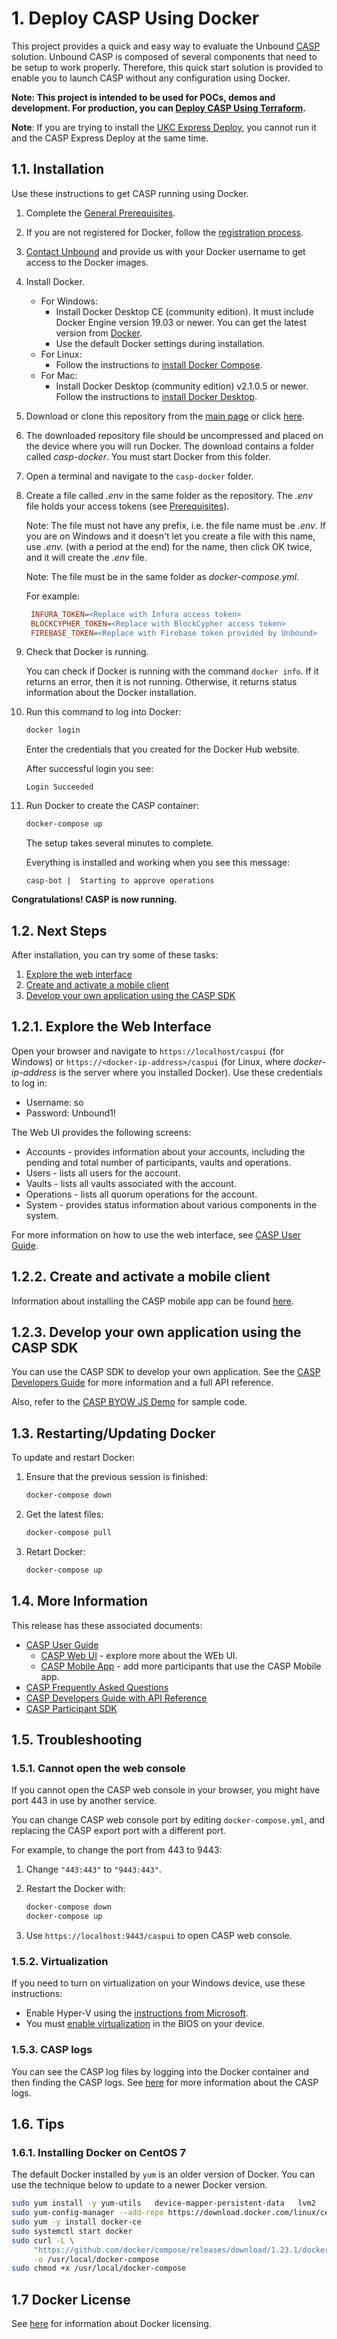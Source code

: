 # 1. Deploy CASP Using Docker

This project provides a quick and easy way to evaluate the Unbound [CASP](https://www.unboundtech.com/docs/CASP/CASP_User_Guide-HTML/Content/Products/CASP/CASP_Offering_Description/Solution.htm) solution. Unbound CASP is composed of several components that need to be setup to work properly. Therefore, this quick start solution is provided to enable you to launch CASP without any configuration using Docker.

**Note: This project is intended to be used for POCs, demos and development. For production, you can [Deploy CASP Using Terraform](../casp-terraform/README.md).**

**Note**: If you are trying to install the [UKC Express Deploy](https://github.com/unbound-tech/UKC-Express-Deploy), you cannot run it and the CASP Express Deploy at the same time.

## 1.1. Installation

Use these instructions to get CASP running using Docker.

1. Complete the [General Prerequisites](../README.md#General-Prerequsites).
1. If you are not registered for Docker, follow the [registration process](https://hub.docker.com/?overlay=onboarding).
1. [Contact Unbound](https://www.unboundtech.com/company/contact-us/) and provide us with your Docker username to get access to the Docker images.
1. Install Docker.
    - For Windows:
        - Install Docker Desktop CE (community edition). It must include Docker Engine version 19.03 or newer. You can get the latest version from [Docker](https://hub.docker.com/?overlay=onboarding).
        - Use the default Docker settings during installation.
   - For Linux:
        - Follow the instructions to [install Docker Compose](https://docs.docker.com/compose/install/).
   - For Mac:
       - Install Docker Desktop (community edition) v2.1.0.5 or newer. Follow the instructions to [install Docker Desktop](https://docs.docker.com/compose/install/).

1. Download or clone this repository from the [main page](https://github.com/unbound-tech/CASP-Express-Deploy) or click [here](https://github.com/unbound-tech/CASP-Express-Deploy/archive/master.zip).
1. The downloaded repository file should be uncompressed and placed on the device where you will run Docker. The download contains a folder called *casp-docker*. You must start Docker from this folder.
1. Open a terminal and navigate to the `casp-docker` folder.
1. Create a file called *.env* in the same folder as the repository. The *.env* file holds your access tokens (see [Prerequisites](#Prerequisites)). 

   Note: The file must not have any prefix, i.e. the file name must be *.env*. If you are on Windows and it doesn't let you create a file with this name, use *.env.* (with a period at the end) for the name, then click OK twice, and it will create the *.env* file.
   
   Note: The file must be in the same folder as *docker-compose.yml*.

   For example:

   ```ini
    INFURA_TOKEN=<Replace with Infura access token>
    BLOCKCYPHER_TOKEN=<Replace with BlockCypher access token>
    FIREBASE_TOKEN=<Replace with Firebase token provided by Unbound>
   ```
1. Check that Docker is running.

    You can check if Docker is running with the command `docker info`. If it returns an error, then it is not running. Otherwise, it returns status information about the Docker installation.
1. Run this command to log into Docker:
    ````bash
	docker login
    ````
    Enter the credentials that you created for the Docker Hub website.
		
    After successful login you see:
    ````
    Login Succeeded
    ````
1. Run Docker to create the CASP container:
    ```bash
    docker-compose up
    ```
    The setup takes several minutes to complete.
	
	Everything is installed and working when you see this message:
    ```
    casp-bot |  Starting to approve operations
    ```

**Congratulations! CASP is now running.**

## 1.2. Next Steps
After installation, you can try some of these tasks:
1. [Explore the web interface](./#webint)
1. [Create and activate a mobile client](./#caspclient)
1. [Develop your own application using the CASP SDK](./#caspsdk)

<a name="webint"></a>
## 1.2.1. Explore the Web Interface
Open your browser and navigate to `https://localhost/caspui` (for Windows) or `https://<docker-ip-address>/caspui` (for Linux, where *docker-ip-address* is the server where you installed Docker). Use these credentials to log in:
- Username: so
- Password: Unbound1!

The Web UI provides the following screens:

- Accounts - provides information about your accounts, including the pending and total number of participants, vaults and operations.
- Users - lists all users for the account.
- Vaults - lists all vaults associated with the account.
- Operations - lists all quorum operations for the account.
- System - provides status information about various components in the system.

For more information on how to use the web interface, see [CASP User Guide](https://www.unboundtech.com/docs/CASP/CASP_User_Guide-HTML/Content/Products/CASP/CASP_User_Guide/Web_Interface.htm).

<a name="caspclient"></a>
## 1.2.2. Create and activate a mobile client

Information about installing the CASP mobile app can be found [here](https://www.unboundtech.com/docs/CASP/CASP_User_Guide-HTML/Content/Products/CASP/CASP_User_Guide/Mobile_App.htm).

<a name="caspsdk"></a>
## 1.2.3. Develop your own application using the CASP SDK

You can use the CASP SDK to develop your own application. See the [CASP Developers Guide](https://www.unboundtech.com/docs/CASP/CASP_Developers_Guide-HTML/Content/Products/Unbound_Cover_Page.htm) for more information and a full API reference.

Also, refer to the [CASP BYOW JS Demo](https://github.com/unbound-tech/CASP-BYOW-JS-Demo) for sample code.


## 1.3. Restarting/Updating Docker

To update and restart Docker:

1. Ensure that the previous session is finished:
    ```bash
    docker-compose down
    ```
2. Get the latest files:
    ```bash
    docker-compose pull
    ```
3. Retart Docker:
    ```bash
    docker-compose up
    ```
    
## 1.4. More Information
This release has these associated documents:

- [CASP User Guide](https://www.unboundtech.com/docs/CASP/CASP_User_Guide-HTML/Content/Products/Unbound_Cover_Page.htm)
    - [CASP Web UI](https://www.unboundtech.com/docs/CASP/CASP_User_Guide-HTML/Content/Products/CASP/CASP_User_Guide/Web_Interface.htm) - explore more about the WEb UI.
    - [CASP Mobile App](https://www.unboundtech.com/docs/CASP/CASP_User_Guide-HTML/Content/Products/CASP/CASP_User_Guide/Mobile_App.htm) - add more participants that use the CASP Mobile app.
- [CASP Frequently Asked Questions](https://www.unboundtech.com/docs/CASP/CASP_FAQ-HTML/Content/Products/Unbound_Cover_Page.htm)
- [CASP Developers Guide with API Reference](https://www.unboundtech.com/docs/CASP/CASP_Developers_Guide-HTML/Content/Products/Unbound_Cover_Page.htm)
- [CASP Participant SDK](https://www.unboundtech.com/docs/CASP/CASP_Participant_SDK-HTML/Content/Products/Unbound_Cover_Page.htm)

## 1.5. Troubleshooting

### 1.5.1. Cannot open the web console

If you cannot open the CASP web console in your browser, you might have port 443 in use by another service.

You can change CASP web console port by editing `docker-compose.yml`, and replacing the CASP export port with a different port.

For example, to change the port from 443 to 9443: 
1. Change `"443:443"` to `"9443:443"`. 
2. Restart the Docker with:

    ```bash
    docker-compose down
    docker-compose up
    ```
3. Use `https://localhost:9443/caspui` to open CASP web console.

### 1.5.2. Virtualization

If you need to turn on virtualization on your Windows device, use these instructions:

- Enable Hyper-V using the [instructions from Microsoft](https://docs.microsoft.com/en-us/virtualization/hyper-v-on-windows/quick-start/enable-hyper-v).
- You must [enable virtualization](https://blogs.technet.microsoft.com/canitpro/2015/09/08/step-by-step-enabling-hyper-v-for-use-on-windows-10/) in the BIOS on your device.

### 1.5.3. CASP logs

You can see the CASP log files by logging into the Docker container and then finding the CASP logs. See [here](https://www.unboundtech.com/docs/CASP/CASP_User_Guide-HTML/Content/Products/CASP/CASP_User_Guide/Audit_and_Logging.htm) for more information about the CASP logs.

## 1.6. Tips

### 1.6.1. Installing Docker on CentOS 7

The default Docker installed by `yum` is an older version of Docker. You can use the technique below to update to a newer Docker version.

```bash
sudo yum install -y yum-utils   device-mapper-persistent-data   lvm2
sudo yum-config-manager --add-repo https://download.docker.com/linux/centos/docker-ce.repo
sudo yum -y install docker-ce
sudo systemctl start docker
sudo curl -L \
     "https://github.com/docker/compose/releases/download/1.23.1/docker-compose-$(uname -s)-$(uname -m)" \
     -o /usr/local/docker-compose
sudo chmod +x /usr/local/docker-compose
```

## 1.7 Docker License
See [here](https://docs.docker.com/docker-for-windows/opensource/) for information about Docker licensing.
